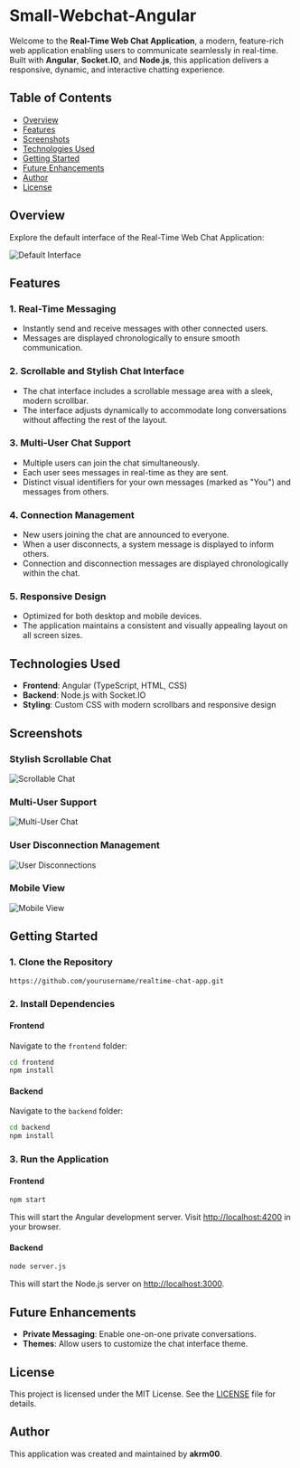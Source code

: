 # Small-Webchat-Angular

Welcome to the **Real-Time Web Chat Application**, a modern, feature-rich web application enabling users to communicate seamlessly in real-time. Built with **Angular**, **Socket.IO**, and **Node.js**, this application delivers a responsive, dynamic, and interactive chatting experience.

## **Table of Contents**

- [Overview](#overview)
- [Features](#features)
- [Screenshots](#screenshots)
- [Technologies Used](#technologies-used)
- [Getting Started](#getting-started)
- [Future Enhancements](#future-enhancements)
- [Author](#author)
- [License](#license)


## **Overview**

Explore the default interface of the Real-Time Web Chat Application:

![Default Interface](screenshot/default.PNG)


## **Features**

### **1. Real-Time Messaging**
- Instantly send and receive messages with other connected users.
- Messages are displayed chronologically to ensure smooth communication.

### **2. Scrollable and Stylish Chat Interface**
- The chat interface includes a scrollable message area with a sleek, modern scrollbar.
- The interface adjusts dynamically to accommodate long conversations without affecting the rest of the layout.

### **3. Multi-User Chat Support**
- Multiple users can join the chat simultaneously.
- Each user sees messages in real-time as they are sent.
- Distinct visual identifiers for your own messages (marked as "You") and messages from others.

### **4. Connection Management**
- New users joining the chat are announced to everyone.
- When a user disconnects, a system message is displayed to inform others.
- Connection and disconnection messages are displayed chronologically within the chat.

### **5. Responsive Design**
- Optimized for both desktop and mobile devices.
- The application maintains a consistent and visually appealing layout on all screen sizes.

## **Technologies Used**

- **Frontend**: Angular (TypeScript, HTML, CSS)
- **Backend**: Node.js with Socket.IO
- **Styling**: Custom CSS with modern scrollbars and responsive design

## **Screenshots**

### **Stylish Scrollable Chat**
![Scrollable Chat](screenshot/exemple1.PNG)

### **Multi-User Support**
![Multi-User Chat](screenshot/exemple2.PNG)

### **User Disconnection Management**
![User Disconnections](screenshot/exemple3.PNG)

### **Mobile View**
![Mobile View](screenshot/exemple4.PNG)

## **Getting Started**

### **1. Clone the Repository**
```bash
https://github.com/yourusername/realtime-chat-app.git
```

### **2. Install Dependencies**
#### **Frontend**
Navigate to the `frontend` folder:
```bash
cd frontend
npm install
```

#### **Backend**
Navigate to the `backend` folder:
```bash
cd backend
npm install
```

### **3. Run the Application**
#### **Frontend**
```bash
npm start
```
This will start the Angular development server. Visit [http://localhost:4200](http://localhost:4200) in your browser.

#### **Backend**
```bash
node server.js
```
This will start the Node.js server on [http://localhost:3000](http://localhost:3000).


## **Future Enhancements**
- **Private Messaging**: Enable one-on-one private conversations.
- **Themes**: Allow users to customize the chat interface theme.

## **License**
This project is licensed under the MIT License. See the [LICENSE](LICENSE) file for details.

## **Author**
This application was created and maintained by **akrm00**.



